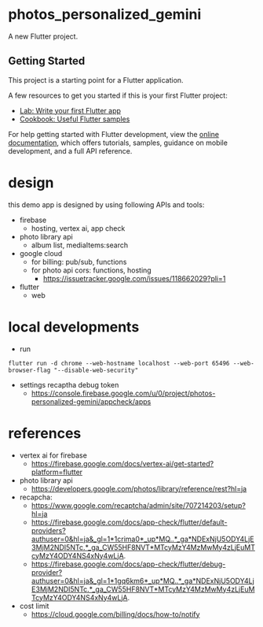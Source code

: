 # photos_personalized_gemini

A new Flutter project.

## Getting Started

This project is a starting point for a Flutter application.

A few resources to get you started if this is your first Flutter project:

- [Lab: Write your first Flutter app](https://docs.flutter.dev/get-started/codelab)
- [Cookbook: Useful Flutter samples](https://docs.flutter.dev/cookbook)

For help getting started with Flutter development, view the
[online documentation](https://docs.flutter.dev/), which offers tutorials,
samples, guidance on mobile development, and a full API reference.

# design
this demo app is designed by using following APIs and tools:
- firebase
  - hosting, vertex ai, app check
- photo library api
  - album list, mediaItems:search
- google cloud
  - for billing: pub/sub, functions
  - for photo api cors: functions, hosting
    - https://issuetracker.google.com/issues/118662029?pli=1
- flutter
  - web

# local developments
- run 
```
flutter run -d chrome --web-hostname localhost --web-port 65496 --web-browser-flag "--disable-web-security"
```
- settings recaptha debug token
  - https://console.firebase.google.com/u/0/project/photos-personalized-gemini/appcheck/apps

# references
- vertex ai for firebase
  - https://firebase.google.com/docs/vertex-ai/get-started?platform=flutter
- photo library api
  - https://developers.google.com/photos/library/reference/rest?hl=ja
- recapcha:
  - https://www.google.com/recaptcha/admin/site/707214203/setup?hl=ja
  - https://firebase.google.com/docs/app-check/flutter/default-providers?authuser=0&hl=ja&_gl=1*1crima0*_up*MQ..*_ga*NDExNjU5ODY4LjE3MjM2NDI5NTc.*_ga_CW55HF8NVT*MTcyMzY4MzMwMy4zLjEuMTcyMzY4ODY4NS4xNy4wLjA.
  - https://firebase.google.com/docs/app-check/flutter/debug-provider?authuser=0&hl=ja&_gl=1*1gq6km6*_up*MQ..*_ga*NDExNjU5ODY4LjE3MjM2NDI5NTc.*_ga_CW55HF8NVT*MTcyMzY4MzMwMy4zLjEuMTcyMzY4ODY4NS4xNy4wLjA.
- cost limit  
  - https://cloud.google.com/billing/docs/how-to/notify